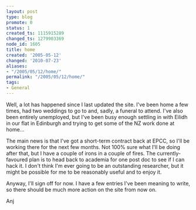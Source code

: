 ```yaml
---
layout: post
type: blog
promote: 0
status: 1
created_ts: 1115915289
changed_ts: 1279903369
node_id: 1605
title: home
created: '2005-05-12'
changed: '2010-07-23'
aliases:
- "/2005/05/12/home/"
permalink: "/2005/05/12/home/"
tags:
- General
---
```

Well, a lot has happened since I last updated the site.  I've been home a few times, had two weddings to go to and, sadly, a funeral to attend. I've also been entirely unemployed, but I've been busy enough settling in with Eilidh in our flat in Edinburgh and trying to get some of the NZ work done at home...

<!--break-->

The main news is that I've got a short-term contract back at EPCC, so I'll be working there for the next few months.  Not 100% sure what I'll be doing after that, but I have a couple of irons in a couple of fires.  The currently-favoured plan is to head back to academia for one post doc to see if I can hack it.  I don't think I'm ever going to be an outstanding researcher, but it might be possible for me to be reasonably useful and to enjoy it.

Anyway, I'll sign off for now.  I have a few entries I've been meaning to write, so there should be much more action on the site from now on.

Anj

 
